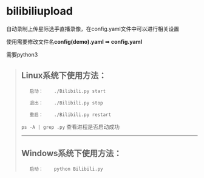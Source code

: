 # bilibiliupload

自动录制上传星际选手直播录像，在config.yaml文件中可以进行相关设置

使用需要修改文件名**config(demo).yaml** ➡ **config.yaml**

需要python3

>## Linux系统下使用方法：
>
>        启动：    ./Bilibili.py start
>
>        退出：    ./Bilibili.py stop
>
>        重启：    ./Bilibili.py restart
>
> `ps -A | grep .py` 查看进程是否启动成功
>***
>
>## Windows系统下使用方法：
>
>        启动：    python Bilibili.py
